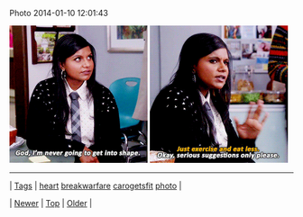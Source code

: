 <!--
title: Photo 2014-01-10 12
date: 2020-06-28T15:27:00.242Z
tags: heart, breakwarfare, carogetsfit, photo
-->


Photo 2014-01-10 12:01:43

![](72862566602-0.gif)
![](72862566602-1.gif)

<!--BOTTOM-POST-NAVIGATION-->
---

| [Tags](tags.md) | [heart](tag-heart.md) [breakwarfare](tag-breakwarfare.md) [carogetsfit](tag-carogetsfit.md) [photo](tag-photo.md) |

| [Newer](72861824488.md) | [Top](index.md) | [Older](72864349756.md) |